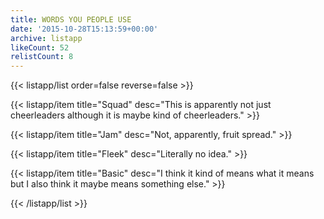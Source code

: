 ```yaml
---
title: WORDS YOU PEOPLE USE
date: '2015-10-28T15:13:59+00:00'
archive: listapp
likeCount: 52
relistCount: 8
---
```


{{< listapp/list order=false reverse=false >}}

   {{< listapp/item title="Squad"
      desc="This is apparently not just cheerleaders although it is maybe kind of cheerleaders." >}}

   {{< listapp/item title="Jam"
      desc="Not, apparently, fruit spread." >}}

   {{< listapp/item title="Fleek"
      desc="Literally no idea." >}}

   {{< listapp/item title="Basic"
      desc="I think it kind of means what it means but I also think it maybe means something else." >}}

{{< /listapp/list >}}
